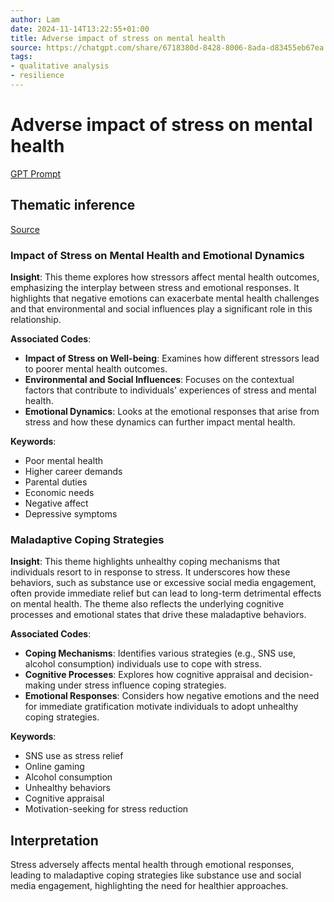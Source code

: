 ```yaml
---
author: Lam
date: 2024-11-14T13:22:55+01:00
title: Adverse impact of stress on mental health
source: https://chatgpt.com/share/6718380d-8428-8006-8ada-d83455eb67ea
tags:
- qualitative analysis
- resilience
---
```


# Adverse impact of stress on mental health

[GPT Prompt](Projects/prompt-for-GPT-based-thematic-analysis.md)

## Thematic inference

[Source](https://chatgpt.com/share/6718380d-8428-8006-8ada-d83455eb67ea)

### Impact of Stress on Mental Health and Emotional Dynamics

**Insight**: This theme explores how stressors affect mental health outcomes, emphasizing the interplay between stress and emotional responses. It highlights that negative emotions can exacerbate mental health challenges and that environmental and social influences play a significant role in this relationship.

**Associated Codes**:

- **Impact of Stress on Well-being**: Examines how different stressors lead to poorer mental health outcomes.
- **Environmental and Social Influences**: Focuses on the contextual factors that contribute to individuals' experiences of stress and mental health.
- **Emotional Dynamics**: Looks at the emotional responses that arise from stress and how these dynamics can further impact mental health.

**Keywords**:

- Poor mental health
- Higher career demands
- Parental duties
- Economic needs
- Negative affect
- Depressive symptoms

### Maladaptive Coping Strategies

**Insight**: This theme highlights unhealthy coping mechanisms that individuals resort to in response to stress. It underscores how these behaviors, such as substance use or excessive social media engagement, often provide immediate relief but can lead to long-term detrimental effects on mental health. The theme also reflects the underlying cognitive processes and emotional states that drive these maladaptive behaviors.

**Associated Codes**:

- **Coping Mechanisms**: Identifies various strategies (e.g., SNS use, alcohol consumption) individuals use to cope with stress.
- **Cognitive Processes**: Explores how cognitive appraisal and decision-making under stress influence coping strategies.
- **Emotional Responses**: Considers how negative emotions and the need for immediate gratification motivate individuals to adopt unhealthy coping strategies.

**Keywords**:

- SNS use as stress relief
- Online gaming
- Alcohol consumption
- Unhealthy behaviors
- Cognitive appraisal
- Motivation-seeking for stress reduction

## Interpretation

Stress adversely affects mental health through emotional responses, leading to maladaptive coping strategies like substance use and social media engagement, highlighting the need for healthier approaches.


